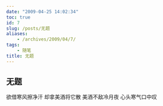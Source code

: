 ```yaml
---
date: "2009-04-25 14:02:34"
toc: true
id: 7
slug: /posts/无题
aliases:
    - /archives/2009/04/7/
tags:
    - 随笔
title: 无题
---
```



## 无题

欲借寒风擦净汗
却拿美酒将它散
美酒不敌冷月夜
心头寒气口中叹